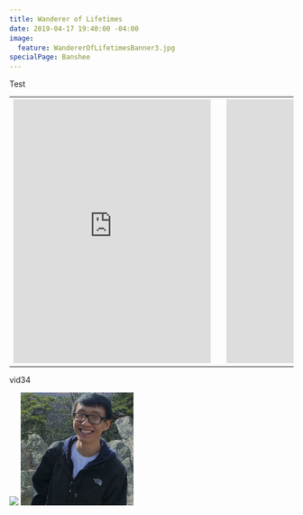 ```yaml
---
title: Wanderer of Lifetimes
date: 2019-04-17 19:40:00 -04:00
image:
  feature: WandererOfLifetimesBanner3.jpg
specialPage: Banshee
---
```


Test
<table style="undefined;table-layout: fixed; width: 100%">
<colgroup>
<col style="width: 47.5%">
<col style="width: 5%">
<col style="width: 47.5%">
</colgroup>
  <tr>
    <th class="tg-0lax" >
      <iframe width="350" height="467" src="https://www.youtube.com/embed/y0fiBdyK-Uk?rel=0" frameborder="0" allow="accelerometer; autoplay; encrypted-media; gyroscope; picture-in-picture" allowfullscreen></iframe>
    </th>
    <th class="tg-0lax"></th>
    <th class="tg-0lax" >
      <iframe width="350" height="467" src="https://www.youtube.com/embed/y0fiBdyK-Uk?rel=0" frameborder="0" allow="accelerometer; autoplay; encrypted-media; gyroscope; picture-in-picture" allowfullscreen></iframe>
    </th>
  </tr>
</table>

vid34


<div>
    <a href="https://www.w3schools.com/w3css/img_lights.jpg" data-lightbox="lifetimes_gallery" data-title="test img 1 title"><img src="https://cloudfour.com/examples/img-currentsrc/images/kitten-small.png"></a>
    <a href="/images/bio-photo.jpg" data-lightbox="lifetimes_gallery"><img src="/images/bio-photo.jpg"></a>
</div>